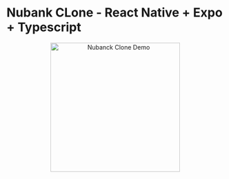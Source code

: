 # Nubank CLone - React Native + Expo + Typescript

<p align="center">
  <img src="demo.gif" width="300"
  alt="Nubanck Clone Demo" />
</p>
